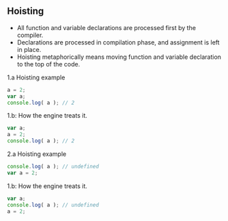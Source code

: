 ## Hoisting

* All function and variable declarations are processed first by the compiler.
* Declarations are processed in compilation phase, and assignment is left in place.
* Hoisting metaphorically means moving function and variable declaration to the top of the code.

1.a Hoisting example

```js
a = 2;
var a;
console.log( a ); // 2
```

1.b: How the engine treats it.
```js
var a;
a = 2;
console.log( a ); // 2
```

2.a Hoisting example

```js
console.log( a ); // undefined
var a = 2;
```

1.b: How the engine treats it.
```js
var a;
console.log( a ); // undefined
a = 2;
```
